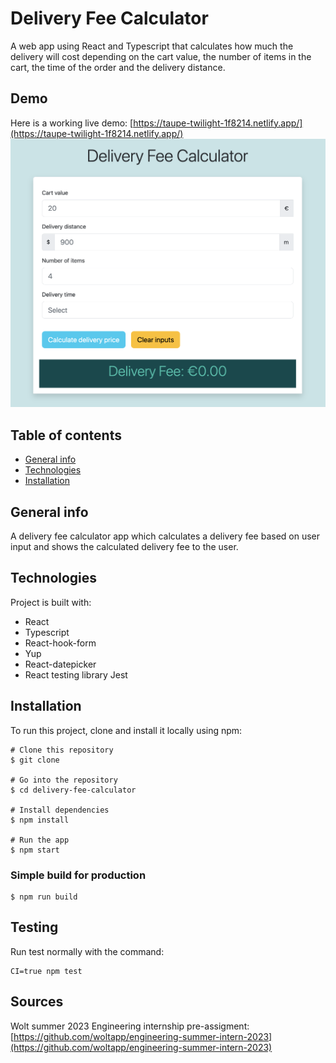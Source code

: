 # Delivery Fee Calculator

A web app using React and Typescript that calculates how much the delivery will cost depending on the cart value, the number of items in the cart, the time of the order and the delivery distance.

## Demo

Here is a working live demo: [https://taupe-twilight-1f8214.netlify.app/](https://taupe-twilight-1f8214.netlify.app/)
![App user interface](./images/app_UI.png)

## Table of contents

- [General info](#general-info)
- [Technologies](#technologies)
- [Installation](#installation)

## General info

A delivery fee calculator app which calculates a delivery fee based on user input and shows the calculated delivery fee to the user.

## Technologies

Project is built with:

- React
- Typescript
- React-hook-form
- Yup
- React-datepicker
- React testing library Jest

## Installation

To run this project, clone and install it locally using npm:

```shell
# Clone this repository
$ git clone

# Go into the repository
$ cd delivery-fee-calculator

# Install dependencies
$ npm install

# Run the app
$ npm start
```

### Simple build for production

```shell
$ npm run build
```

## Testing

Run test normally with the command:

```shell
CI=true npm test
```

## Sources

Wolt summer 2023 Engineering internship pre-assigment:[https://github.com/woltapp/engineering-summer-intern-2023](https://github.com/woltapp/engineering-summer-intern-2023)
